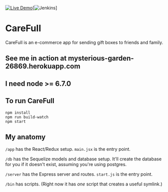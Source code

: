 [![Live Demo](https://img.shields.io/badge/demo-online-green.svg)](mysterious-garden-26869.herokuapp.coms)[![Jenkins](https://img.shields.io/jenkins/s/https/jenkins.qa.ubuntu.com/precise-desktop-amd64_default.svg)]

# CareFull

CareFull is an e-commerce app for sending gift boxes to friends and family.

## See me in action at mysterious-garden-26869.herokuapp.com

## I need node >= 6.7.0

## To run CareFull
```
npm install
npm run build-watch
npm start
```

## My anatomy

`/app` has the React/Redux setup. `main.jsx` is the entry point.

`/db` has the Sequelize models and database setup. It'll create the database for you if it doesn't exist,
assuming you're using postgres.

`/server` has the Express server and routes. `start.js` is the entry point.

`/bin` has scripts. (Right now it has *one* script that creates a useful symlink.)

